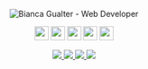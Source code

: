 <p align="center">
<img src="https://user-images.githubusercontent.com/73099763/111884344-eafa2700-899f-11eb-8e16-8fab3fb64ff6.png" 
  alt="Bianca Gualter - Web Developer" />
</p>

<p align="center">
<img src="https://img.shields.io/badge/-javascript-232828?style=for-the-badge&logo=JavaScript&logoColor=0DAEC9" height="25"/>
<img src="https://img.shields.io/badge/-typescript-232828?style=for-the-badge&logo=TypeScript&logoColor=0DAEC9" height="25"/>
<img src="https://img.shields.io/badge/-reactjs-232828?style=for-the-badge&logo=React&logoColor=0DAEC9" height="25"/>
<img src="https://img.shields.io/badge/-react%20native-232828?style=for-the-badge&logo=React&logoColor=0DAEC9" height="25"/>
<img src="https://img.shields.io/badge/-java-232828?style=for-the-badge&logo=Java&logoColor=0DAEC9" height="25"/>
</p>

<p align="center">

  <a href="https://web.whatsapp.com/send?phone=+5511959383558" alt="WhatsApp" target="_blank">
    <img src="https://img.shields.io/badge/-WhatsApp-C9206C?style=for-the-badge&logo=WhatsApp&logoColor=%23282828" />
  </a>

  <a href="mailto:bncgualter@gmail.com" alt="Gmail" target="_blank">
    <img src="https://img.shields.io/badge/-Gmail-C9206C?style=for-the-badge&logo=Gmail&logoColor=%23282828" />
  </a>

  <a href="https://www.linkedin.com/in/bianca-gualter" alt="LinkedIn" target="_blank">
    <img src="https://img.shields.io/badge/-LinkedIn-C9206C?style=for-the-badge&logo=Linkedin&logoColor=%23282828" />
  </a>

  <a href="https://github.com/biancagualter" alt="GitHub" target="_blank">
    <img src="https://img.shields.io/badge/-GitHub-C9206C?style=for-the-badge&logo=Github&logoColor=%23282828" />
  </a>
 
</p>
